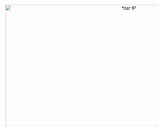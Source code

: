 <div align="center">
	<br>
	<a href="https://www.youtube.com/watch?v=dQw4w9WgXcQ">
		<img src="https://readme.ljs.lol/api/v1/banner.svg" width="800" height="400" alt="Your IP" crossorigin="anonymous">
	</a>
	<br>
</div>
